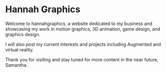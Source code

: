 # Hannah Graphics

Welcome to hannahgraphics, a website dedicated to my business and showcasing my work in motion graphics, 3D animation, game design, and graphics design.

I will also post my current interests and projects including Augmented and virtual reality.

Thank you for visiting and stay tuned for more content in the near future,
Samantha.
